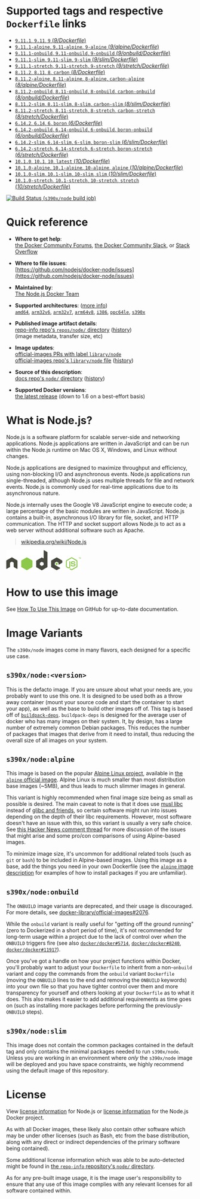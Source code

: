 <!--

********************************************************************************

WARNING:

    DO NOT EDIT "node/README.md"

    IT IS AUTO-GENERATED

    (from the other files in "node/" combined with a set of templates)

********************************************************************************

-->

# Supported tags and respective `Dockerfile` links

-	[`9.11.1`, `9.11`, `9` (*9/Dockerfile*)](https://github.com/nodejs/docker-node/blob/773be66016fd1ff4a860529a80af61277f75c7e2/9/Dockerfile)
-	[`9.11.1-alpine`, `9.11-alpine`, `9-alpine` (*9/alpine/Dockerfile*)](https://github.com/nodejs/docker-node/blob/9023f588717d236a92d91a8483ff0582484c22d1/9/alpine/Dockerfile)
-	[`9.11.1-onbuild`, `9.11-onbuild`, `9-onbuild` (*9/onbuild/Dockerfile*)](https://github.com/nodejs/docker-node/blob/9023f588717d236a92d91a8483ff0582484c22d1/9/onbuild/Dockerfile)
-	[`9.11.1-slim`, `9.11-slim`, `9-slim` (*9/slim/Dockerfile*)](https://github.com/nodejs/docker-node/blob/9023f588717d236a92d91a8483ff0582484c22d1/9/slim/Dockerfile)
-	[`9.11.1-stretch`, `9.11-stretch`, `9-stretch` (*9/stretch/Dockerfile*)](https://github.com/nodejs/docker-node/blob/9023f588717d236a92d91a8483ff0582484c22d1/9/stretch/Dockerfile)
-	[`8.11.2`, `8.11`, `8`, `carbon` (*8/Dockerfile*)](https://github.com/nodejs/docker-node/blob/9d34db0c5d314b704b7dc76481dca15b85eef7c2/8/Dockerfile)
-	[`8.11.2-alpine`, `8.11-alpine`, `8-alpine`, `carbon-alpine` (*8/alpine/Dockerfile*)](https://github.com/nodejs/docker-node/blob/9d34db0c5d314b704b7dc76481dca15b85eef7c2/8/alpine/Dockerfile)
-	[`8.11.2-onbuild`, `8.11-onbuild`, `8-onbuild`, `carbon-onbuild` (*8/onbuild/Dockerfile*)](https://github.com/nodejs/docker-node/blob/9d34db0c5d314b704b7dc76481dca15b85eef7c2/8/onbuild/Dockerfile)
-	[`8.11.2-slim`, `8.11-slim`, `8-slim`, `carbon-slim` (*8/slim/Dockerfile*)](https://github.com/nodejs/docker-node/blob/9d34db0c5d314b704b7dc76481dca15b85eef7c2/8/slim/Dockerfile)
-	[`8.11.2-stretch`, `8.11-stretch`, `8-stretch`, `carbon-stretch` (*8/stretch/Dockerfile*)](https://github.com/nodejs/docker-node/blob/9d34db0c5d314b704b7dc76481dca15b85eef7c2/8/stretch/Dockerfile)
-	[`6.14.2`, `6.14`, `6`, `boron` (*6/Dockerfile*)](https://github.com/nodejs/docker-node/blob/773be66016fd1ff4a860529a80af61277f75c7e2/6/Dockerfile)
-	[`6.14.2-onbuild`, `6.14-onbuild`, `6-onbuild`, `boron-onbuild` (*6/onbuild/Dockerfile*)](https://github.com/nodejs/docker-node/blob/bb49c321f761c333ba87b18770121651f0a3004c/6/onbuild/Dockerfile)
-	[`6.14.2-slim`, `6.14-slim`, `6-slim`, `boron-slim` (*6/slim/Dockerfile*)](https://github.com/nodejs/docker-node/blob/bb49c321f761c333ba87b18770121651f0a3004c/6/slim/Dockerfile)
-	[`6.14.2-stretch`, `6.14-stretch`, `6-stretch`, `boron-stretch` (*6/stretch/Dockerfile*)](https://github.com/nodejs/docker-node/blob/bb49c321f761c333ba87b18770121651f0a3004c/6/stretch/Dockerfile)
-	[`10.1.0`, `10.1`, `10`, `latest` (*10/Dockerfile*)](https://github.com/nodejs/docker-node/blob/773be66016fd1ff4a860529a80af61277f75c7e2/10/Dockerfile)
-	[`10.1.0-alpine`, `10.1-alpine`, `10-alpine`, `alpine` (*10/alpine/Dockerfile*)](https://github.com/nodejs/docker-node/blob/2ecc9e8579f519ae3d267b5b497b8c04d6c7040d/10/alpine/Dockerfile)
-	[`10.1.0-slim`, `10.1-slim`, `10-slim`, `slim` (*10/slim/Dockerfile*)](https://github.com/nodejs/docker-node/blob/2ecc9e8579f519ae3d267b5b497b8c04d6c7040d/10/slim/Dockerfile)
-	[`10.1.0-stretch`, `10.1-stretch`, `10-stretch`, `stretch` (*10/stretch/Dockerfile*)](https://github.com/nodejs/docker-node/blob/2ecc9e8579f519ae3d267b5b497b8c04d6c7040d/10/stretch/Dockerfile)

[![Build Status](https://doi-janky.infosiftr.net/job/multiarch/job/s390x/job/node/badge/icon) (`s390x/node` build job)](https://doi-janky.infosiftr.net/job/multiarch/job/s390x/job/node/)

# Quick reference

-	**Where to get help**:  
	[the Docker Community Forums](https://forums.docker.com/), [the Docker Community Slack](https://blog.docker.com/2016/11/introducing-docker-community-directory-docker-community-slack/), or [Stack Overflow](https://stackoverflow.com/search?tab=newest&q=docker)

-	**Where to file issues**:  
	[https://github.com/nodejs/docker-node/issues](https://github.com/nodejs/docker-node/issues)

-	**Maintained by**:  
	[The Node.js Docker Team](https://github.com/nodejs/docker-node)

-	**Supported architectures**: ([more info](https://github.com/docker-library/official-images#architectures-other-than-amd64))  
	[`amd64`](https://hub.docker.com/r/amd64/node/), [`arm32v6`](https://hub.docker.com/r/arm32v6/node/), [`arm32v7`](https://hub.docker.com/r/arm32v7/node/), [`arm64v8`](https://hub.docker.com/r/arm64v8/node/), [`i386`](https://hub.docker.com/r/i386/node/), [`ppc64le`](https://hub.docker.com/r/ppc64le/node/), [`s390x`](https://hub.docker.com/r/s390x/node/)

-	**Published image artifact details**:  
	[repo-info repo's `repos/node/` directory](https://github.com/docker-library/repo-info/blob/master/repos/node) ([history](https://github.com/docker-library/repo-info/commits/master/repos/node))  
	(image metadata, transfer size, etc)

-	**Image updates**:  
	[official-images PRs with label `library/node`](https://github.com/docker-library/official-images/pulls?q=label%3Alibrary%2Fnode)  
	[official-images repo's `library/node` file](https://github.com/docker-library/official-images/blob/master/library/node) ([history](https://github.com/docker-library/official-images/commits/master/library/node))

-	**Source of this description**:  
	[docs repo's `node/` directory](https://github.com/docker-library/docs/tree/master/node) ([history](https://github.com/docker-library/docs/commits/master/node))

-	**Supported Docker versions**:  
	[the latest release](https://github.com/docker/docker-ce/releases/latest) (down to 1.6 on a best-effort basis)

# What is Node.js?

Node.js is a software platform for scalable server-side and networking applications. Node.js applications are written in JavaScript and can be run within the Node.js runtime on Mac OS X, Windows, and Linux without changes.

Node.js applications are designed to maximize throughput and efficiency, using non-blocking I/O and asynchronous events. Node.js applications run single-threaded, although Node.js uses multiple threads for file and network events. Node.js is commonly used for real-time applications due to its asynchronous nature.

Node.js internally uses the Google V8 JavaScript engine to execute code; a large percentage of the basic modules are written in JavaScript. Node.js contains a built-in, asynchronous I/O library for file, socket, and HTTP communication. The HTTP and socket support allows Node.js to act as a web server without additional software such as Apache.

> [wikipedia.org/wiki/Node.js](https://en.wikipedia.org/wiki/Node.js)

![logo](https://raw.githubusercontent.com/docker-library/docs/01c12653951b2fe592c1f93a13b4e289ada0e3a1/node/logo.png)

# How to use this image

See [How To Use This Image](https://github.com/nodejs/docker-node/blob/master/README.md#how-to-use-this-image) on GitHub for up-to-date documentation.

# Image Variants

The `s390x/node` images come in many flavors, each designed for a specific use case.

## `s390x/node:<version>`

This is the defacto image. If you are unsure about what your needs are, you probably want to use this one. It is designed to be used both as a throw away container (mount your source code and start the container to start your app), as well as the base to build other images off of. This tag is based off of [`buildpack-deps`](https://registry.hub.docker.com/_/buildpack-deps/). `buildpack-deps` is designed for the average user of docker who has many images on their system. It, by design, has a large number of extremely common Debian packages. This reduces the number of packages that images that derive from it need to install, thus reducing the overall size of all images on your system.

## `s390x/node:alpine`

This image is based on the popular [Alpine Linux project](http://alpinelinux.org), available in [the `alpine` official image](https://hub.docker.com/_/alpine). Alpine Linux is much smaller than most distribution base images (~5MB), and thus leads to much slimmer images in general.

This variant is highly recommended when final image size being as small as possible is desired. The main caveat to note is that it does use [musl libc](http://www.musl-libc.org) instead of [glibc and friends](http://www.etalabs.net/compare_libcs.html), so certain software might run into issues depending on the depth of their libc requirements. However, most software doesn't have an issue with this, so this variant is usually a very safe choice. See [this Hacker News comment thread](https://news.ycombinator.com/item?id=10782897) for more discussion of the issues that might arise and some pro/con comparisons of using Alpine-based images.

To minimize image size, it's uncommon for additional related tools (such as `git` or `bash`) to be included in Alpine-based images. Using this image as a base, add the things you need in your own Dockerfile (see the [`alpine` image description](https://hub.docker.com/_/alpine/) for examples of how to install packages if you are unfamiliar).

## `s390x/node:onbuild`

The `ONBUILD` image variants are deprecated, and their usage is discouraged. For more details, see [docker-library/official-images#2076](https://github.com/docker-library/official-images/issues/2076).

While the `onbuild` variant is really useful for "getting off the ground running" (zero to Dockerized in a short period of time), it's not recommended for long-term usage within a project due to the lack of control over *when* the `ONBUILD` triggers fire (see also [`docker/docker#5714`](https://github.com/docker/docker/issues/5714), [`docker/docker#8240`](https://github.com/docker/docker/issues/8240), [`docker/docker#11917`](https://github.com/docker/docker/issues/11917)).

Once you've got a handle on how your project functions within Docker, you'll probably want to adjust your `Dockerfile` to inherit from a non-`onbuild` variant and copy the commands from the `onbuild` variant `Dockerfile` (moving the `ONBUILD` lines to the end and removing the `ONBUILD` keywords) into your own file so that you have tighter control over them and more transparency for yourself and others looking at your `Dockerfile` as to what it does. This also makes it easier to add additional requirements as time goes on (such as installing more packages before performing the previously-`ONBUILD` steps).

## `s390x/node:slim`

This image does not contain the common packages contained in the default tag and only contains the minimal packages needed to run `s390x/node`. Unless you are working in an environment where *only* the `s390x/node` image will be deployed and you have space constraints, we highly recommend using the default image of this repository.

# License

View [license information](https://github.com/nodejs/node/blob/master/LICENSE) for Node.js or [license information](https://github.com/nodejs/docker-node/blob/master/LICENSE) for the Node.js Docker project.

As with all Docker images, these likely also contain other software which may be under other licenses (such as Bash, etc from the base distribution, along with any direct or indirect dependencies of the primary software being contained).

Some additional license information which was able to be auto-detected might be found in [the `repo-info` repository's `node/` directory](https://github.com/docker-library/repo-info/tree/master/repos/node).

As for any pre-built image usage, it is the image user's responsibility to ensure that any use of this image complies with any relevant licenses for all software contained within.

